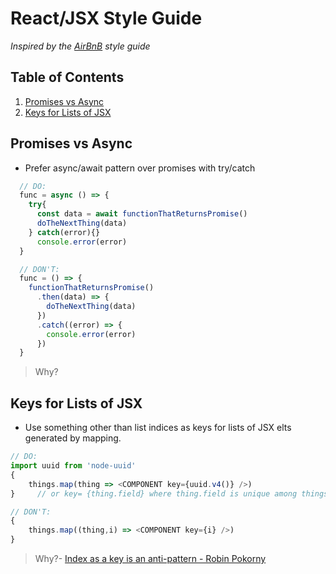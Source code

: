 # React/JSX Style Guide

*Inspired by the [AirBnB](https://github.com/airbnb/javascript) style guide*

## Table of Contents

  1. [Promises vs Async](#promises-vs-async)
  1. [Keys for Lists of JSX](#keys-for-lists-of-jsx)

## Promises vs Async

  - Prefer async/await pattern over promises with try/catch

```javascript
  // DO:
  func = async () => {
    try{
      const data = await functionThatReturnsPromise()
      doTheNextThing(data)
    } catch(error){}
      console.error(error)
  }

  // DON'T:
  func = () => {
    functionThatReturnsPromise()
      .then(data) => {
        doTheNextThing(data)
      })
      .catch((error) => {
        console.error(error)
      })
  }
```

  > Why?

## Keys for Lists of JSX

  - Use something other than list indices as keys for lists of JSX elts generated by mapping.

  ```javascript
  // DO:
  import uuid from 'node-uuid'
  {
      things.map(thing => <COMPONENT key={uuid.v4()} />)
  }     // or key= {thing.field} where thing.field is unique among things.

  // DON'T:
  {
      things.map((thing,i) => <COMPONENT key={i} />)
  }
  ```

  > Why?- [Index as a key is an anti-pattern - Robin Pokorny](https://medium.com/@robinpokorny/index-as-a-key-is-an-anti-pattern-e0349aece318)
